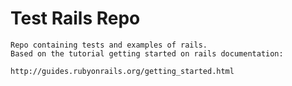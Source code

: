 # Test Rails Repo

	Repo containing tests and examples of rails.
	Based on the tutorial getting started on rails documentation:

	http://guides.rubyonrails.org/getting_started.html
